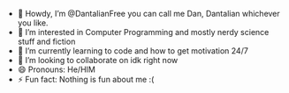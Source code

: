 - 👋 Howdy, I’m @DantalianFree you can call me Dan, Dantalian whichever you like.
- 👀 I’m interested in Computer Programming and mostly nerdy science stuff and fiction
- 🌱 I’m currently learning to code and how to get motivation 24/7
- 💞️ I’m looking to collaborate on idk right now
- 😄 Pronouns: He/HIM
- ⚡ Fun fact: Nothing is fun about me :(

<!---
DantalianFree/DantalianFree is a ✨ special ✨ repository because its `README.md` (this file) appears on your GitHub profile.
You can click the Preview link to take a look at your changes.
--->
